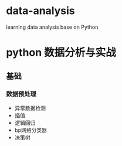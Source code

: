 # data-analysis
learning data analysis base on Python
# python 数据分析与实战
## 基础
### 数据预处理
* 异常数据检测
* 插值
* 逻辑回归
* bp网络分类器
* 决策树
